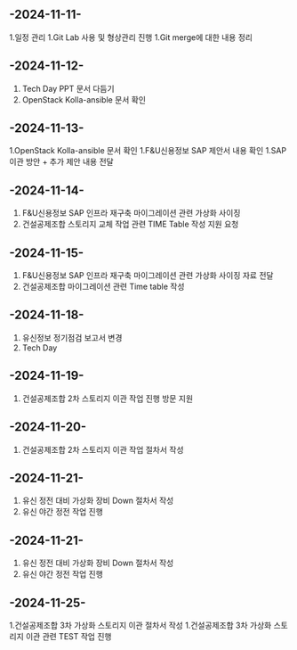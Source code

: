 -2024-11-11-
----
1.일정 관리
1.Git Lab 사용 및 형상관리 진행
1.Git merge에 대한 내용 정리

-2024-11-12-
----
1. Tech Day PPT 문서 다듬기
1. OpenStack Kolla-ansible 문서 확인

-2024-11-13-
----
1.OpenStack Kolla-ansible 문서 확인
1.F&U신용정보 SAP 제안서 내용 확인
1.SAP 이관 방안 + 추가 제안 내용 전달

-2024-11-14-
----
1. F&U신용정보 SAP 인프라 재구축 마이그레이션 관련 가상화 사이징
1. 건설공제조합 스토리지 교체 작업 관련 TIME Table 작성 지원 요청

-2024-11-15-
----
1. F&U신용정보 SAP 인프라 재구축 마이그레이션 관련 가상화 사이징 자료 전달
1. 건설공제조합 마이그레이션 관련 Time table 작성

-2024-11-18-
----
1. 유신정보 정기점검 보고서 변경
1. Tech Day

-2024-11-19-
----
1. 건설공제조합 2차 스토리지 이관 작업 진행 방문 지원
 
 -2024-11-20-
 ----
 1. 건설공제조합 2차 스토리지 이관 작업 절차서 작성

-2024-11-21-
 ----
 1. 유신 정전 대비 가상화 장비 Down 절차서 작성
 1. 유신 야간 정전 작업 진행
 
 -2024-11-21-
 ----
 1. 유신 정전 대비 가상화 장비 Down 절차서 작성
 1. 유신 야간 정전 작업 진행

-2024-11-25-
---
1.건설공제조합 3차 가상화 스토리지 이관 절차서 작성
1.건설공제조합 3차 가상화 스토리지 이관 관련 TEST 작업 진행